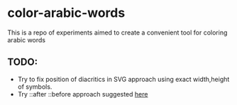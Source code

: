 # color-arabic-words
This is a repo of experiments aimed to create a convenient tool for coloring arabic words

## TODO:

 - Try to fix position of diacritics in SVG approach using exact width,height of symbols.
 - Try ::after ::before approach suggested [here](https://stackoverflow.com/questions/23537441/how-to-display-accents-over-words-with-different-colors-in-html-css)
